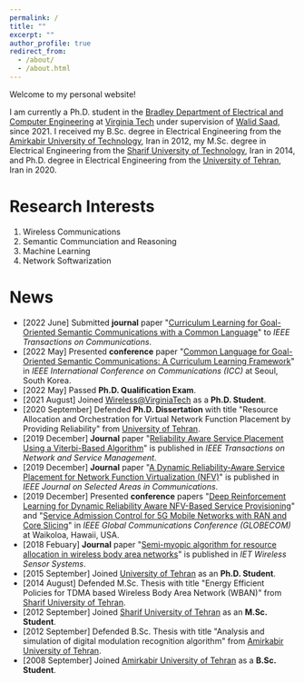```yaml
---
permalink: /
title: ""
excerpt: ""
author_profile: true
redirect_from: 
  - /about/
  - /about.html
---  
```

Welcome to my personal website!

I am currently a Ph.D. student in the [Bradley Department of Electrical and Computer Engineering](https://ece.vt.edu) at [Virginia Tech](https://vt.edu) under supervision of [Walid Saad](https://www.netsciwis.com/), since 2021. I received my B.Sc. degree in Electrical Engineering from the [Amirkabir University of Technology](https://aut.ac.ir/en), Iran in 2012, my M.Sc. degree in Electrical Engineering from the [Sharif University of Technology](https://en.sharif.edu/), Iran in 2014, and Ph.D. degree in Electrical Engineering from the [University of Tehran](https://ut.ac.ir/en), Iran in 2020.


Research Interests
======
1. Wireless Communications
2. Semantic Communciation and Reasoning
3. Machine Learning
4. Network Softwarization

News
======
* [2022 June] Submitted **journal** paper "[Curriculum Learning for Goal-Oriented Semantic Communications with a Common Language](https://arxiv.org/abs/2111.08051)" to *IEEE Transactions on Communications*.
* [2022 May] Presented **conference** paper "[Common Language for Goal-Oriented Semantic Communications: A Curriculum Learning Framework](https://ieeexplore.ieee.org/document/9838724)" in *IEEE International Conference on Communications (ICC)* at Seoul, South Korea.
* [2022 May] Passed **Ph.D. Qualification Exam**.
* [2021 August] Joined [Wireless@VirginiaTech](https://wireless.vt.edu) as a **Ph.D. Student**.
* [2020 September] Defended **Ph.D. Dissertation** with title "Resource Allocation and Orchestration for Virtual
Network Function Placement by Providing Reliability" from [University of Tehran](https://ut.ac.ir/en).
* [2019 December] **Journal** paper "[Reliability Aware Service Placement Using a Viterbi-Based Algorithm](https://ieeexplore.ieee.org/abstract/document/8933111)" is published in *IEEE Transactions on Network and Service Management*.
* [2019 December] **Journal** paper "[A Dynamic Reliability-Aware Service Placement for Network Function Virtualization (NFV)](https://ieeexplore.ieee.org/abstract/document/8932394)" is published in *IEEE Journal on Selected Areas in Communications*.
* [2019 December] Presented **conference** papers "[Deep Reinforcement Learning for Dynamic Reliability Aware NFV-Based Service Provisioning](https://ieeexplore.ieee.org/abstract/document/9013214)" and "[Service Admission Control for 5G Mobile Networks with RAN and Core Slicing](https://ieeexplore.ieee.org/abstract/document/9013617)" in *IEEE Global Communications Conference (GLOBECOM)* at Waikoloa, Hawaii, USA.
* [2018 Febuary] **Journal** paper "[Semi-myopic algorithm for resource allocation in wireless body area networks](https://ietresearch.onlinelibrary.wiley.com/doi/full/10.1049/iet-wss.2017.0063)" is published in *IET Wireless Sensor Systems*.
* [2015 September] Joined [University of Tehran](https://ut.ac.ir/en) as an **Ph.D. Student**.
* [2014 August] Defended M.Sc. Thesis with title "Energy Efficient Policies for TDMA based Wireless Body Area Network (WBAN)" from [Sharif University of Tehran](https://en.sharif.edu/).
* [2012 September] Joined [Sharif University of Tehran](https://en.sharif.edu/) as an **M.Sc. Student**.
* [2012 September] Defended B.Sc. Thesis with title "Analysis and simulation of digital modulation recognition algorithm" from [Amirkabir University of Tehran](https://aut.ac.ir/en).
* [2008 September] Joined [Amirkabir University of Tehran](https://aut.ac.ir/en) as a **B.Sc. Student**.
